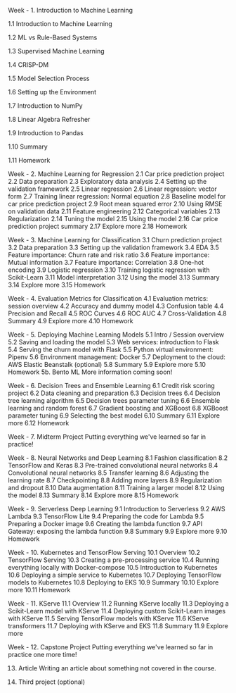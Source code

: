 Week - 1. Introduction to Machine Learning

  1.1 Introduction to Machine Learning

  1.2 ML vs Rule-Based Systems

  1.3 Supervised Machine Learning

  1.4 CRISP-DM

  1.5 Model Selection Process

  1.6 Setting up the Environment

  1.7 Introduction to NumPy

  1.8 Linear Algebra Refresher

  1.9 Introduction to Pandas

  1.10 Summary

  1.11 Homework

Week - 2. Machine Learning for Regression
  2.1 Car price prediction project
  2.2 Data preparation
  2.3 Exploratory data analysis
  2.4 Setting up the validation framework
  2.5 Linear regression
  2.6 Linear regression: vector form
  2.7 Training linear regression: Normal equation
  2.8 Baseline model for car price prediction project
  2.9 Root mean squared error
  2.10 Using RMSE on validation data
  2.11 Feature engineering
  2.12 Categorical variables
  2.13 Regularization
  2.14 Tuning the model
  2.15 Using the model
  2.16 Car price prediction project summary
  2.17 Explore more
  2.18 Homework

Week - 3. Machine Learning for Classification
3.1 Churn prediction project
3.2 Data preparation
3.3 Setting up the validation framework
3.4 EDA
3.5 Feature importance: Churn rate and risk ratio
3.6 Feature importance: Mutual information
3.7 Feature importance: Correlation
3.8 One-hot encoding
3.9 Logistic regression
3.10 Training logistic regression with Scikit-Learn
3.11 Model interpretation
3.12 Using the model
3.13 Summary
3.14 Explore more
3.15 Homework

Week - 4. Evaluation Metrics for Classification
4.1 Evaluation metrics: session overview
4.2 Accuracy and dummy model
4.3 Confusion table
4.4 Precision and Recall
4.5 ROC Curves
4.6 ROC AUC
4.7 Cross-Validation
4.8 Summary
4.9 Explore more
4.10 Homework

Week - 5. Deploying Machine Learning Models
5.1 Intro / Session overview
5.2 Saving and loading the model
5.3 Web services: introduction to Flask
5.4 Serving the churn model with Flask
5.5 Python virtual environment: Pipenv
5.6 Environment management: Docker
5.7 Deployment to the cloud: AWS Elastic Beanstalk (optional)
5.8 Summary
5.9 Explore more
5.10 Homework
5b. Bento ML
More information coming soon!

Week - 6. Decision Trees and Ensemble Learning
6.1 Credit risk scoring project
6.2 Data cleaning and preparation
6.3 Decision trees
6.4 Decision tree learning algorithm
6.5 Decision trees parameter tuning
6.6 Ensemble learning and random forest
6.7 Gradient boosting and XGBoost
6.8 XGBoost parameter tuning
6.9 Selecting the best model
6.10 Summary
6.11 Explore more
6.12 Homework

Week - 7. Midterm Project
Putting everything we've learned so far in practice!

Week - 8. Neural Networks and Deep Learning
8.1 Fashion classification
8.2 TensorFlow and Keras
8.3 Pre-trained convolutional neural networks
8.4 Convolutional neural networks
8.5 Transfer learning
8.6 Adjusting the learning rate
8.7 Checkpointing
8.8 Adding more layers
8.9 Regularization and dropout
8.10 Data augmentation
8.11 Training a larger model
8.12 Using the model
8.13 Summary
8.14 Explore more
8.15 Homework

Week - 9. Serverless Deep Learning
9.1 Introduction to Serverless
9.2 AWS Lambda
9.3 TensorFlow Lite
9.4 Preparing the code for Lambda
9.5 Preparing a Docker image
9.6 Creating the lambda function
9.7 API Gateway: exposing the lambda function
9.8 Summary
9.9 Explore more
9.10 Homework

Week - 10. Kubernetes and TensorFlow Serving
10.1 Overview
10.2 TensorFlow Serving
10.3 Creating a pre-processing service
10.4 Running everything locally with Docker-compose
10.5 Introduction to Kubernetes
10.6 Deploying a simple service to Kubernetes
10.7 Deploying TensorFlow models to Kubernetes
10.8 Deploying to EKS
10.9 Summary
10.10 Explore more
10.11 Homework

Week - 11. KServe
11.1 Overview
11.2 Running KServe locally
11.3 Deploying a Scikit-Learn model with KServe
11.4 Deploying custom Scikit-Learn images with KServe
11.5 Serving TensorFlow models with KServe
11.6 KServe transformers
11.7 Deploying with KServe and EKS
11.8 Summary
11.9 Explore more

Week - 12. Capstone Project
Putting everything we've learned so far in practice one more time!

13. Article
Writing an article about something not covered in the course.

14. Third project (optional)
